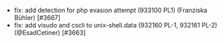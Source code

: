  * fix: add detection for php evasion attempt (933100 PL1) (Franziska Bühler) [#3667]
 * fix: add visudo and cscli to unix-shell.data (932160 PL-1, 932161 PL-2) (@EsadCetiner) [#3663]
